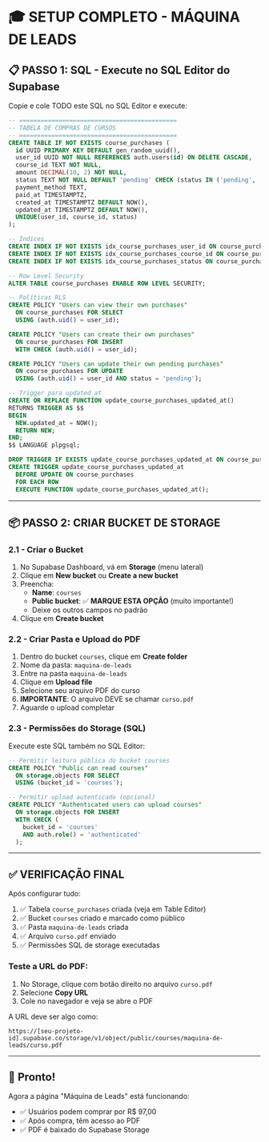 # 🎓 SETUP COMPLETO - MÁQUINA DE LEADS

## 📋 PASSO 1: SQL - Execute no SQL Editor do Supabase

Copie e cole TODO este SQL no SQL Editor e execute:

```sql
-- ============================================
-- TABELA DE COMPRAS DE CURSOS
-- ============================================
CREATE TABLE IF NOT EXISTS course_purchases (
  id UUID PRIMARY KEY DEFAULT gen_random_uuid(),
  user_id UUID NOT NULL REFERENCES auth.users(id) ON DELETE CASCADE,
  course_id TEXT NOT NULL,
  amount DECIMAL(10, 2) NOT NULL,
  status TEXT NOT NULL DEFAULT 'pending' CHECK (status IN ('pending', 'paid', 'cancelled', 'refunded')),
  payment_method TEXT,
  paid_at TIMESTAMPTZ,
  created_at TIMESTAMPTZ DEFAULT NOW(),
  updated_at TIMESTAMPTZ DEFAULT NOW(),
  UNIQUE(user_id, course_id, status)
);

-- Índices
CREATE INDEX IF NOT EXISTS idx_course_purchases_user_id ON course_purchases(user_id);
CREATE INDEX IF NOT EXISTS idx_course_purchases_course_id ON course_purchases(course_id);
CREATE INDEX IF NOT EXISTS idx_course_purchases_status ON course_purchases(status);

-- Row Level Security
ALTER TABLE course_purchases ENABLE ROW LEVEL SECURITY;

-- Políticas RLS
CREATE POLICY "Users can view their own purchases"
  ON course_purchases FOR SELECT
  USING (auth.uid() = user_id);

CREATE POLICY "Users can create their own purchases"
  ON course_purchases FOR INSERT
  WITH CHECK (auth.uid() = user_id);

CREATE POLICY "Users can update their own pending purchases"
  ON course_purchases FOR UPDATE
  USING (auth.uid() = user_id AND status = 'pending');

-- Trigger para updated_at
CREATE OR REPLACE FUNCTION update_course_purchases_updated_at()
RETURNS TRIGGER AS $$
BEGIN
  NEW.updated_at = NOW();
  RETURN NEW;
END;
$$ LANGUAGE plpgsql;

DROP TRIGGER IF EXISTS update_course_purchases_updated_at ON course_purchases;
CREATE TRIGGER update_course_purchases_updated_at
  BEFORE UPDATE ON course_purchases
  FOR EACH ROW
  EXECUTE FUNCTION update_course_purchases_updated_at();
```

---

## 📦 PASSO 2: CRIAR BUCKET DE STORAGE

### 2.1 - Criar o Bucket

1. No Supabase Dashboard, vá em **Storage** (menu lateral)
2. Clique em **New bucket** ou **Create a new bucket**
3. Preencha:
   - **Name**: `courses`
   - **Public bucket**: ✅ **MARQUE ESTA OPÇÃO** (muito importante!)
   - Deixe os outros campos no padrão
4. Clique em **Create bucket**

### 2.2 - Criar Pasta e Upload do PDF

1. Dentro do bucket `courses`, clique em **Create folder**
2. Nome da pasta: `maquina-de-leads`
3. Entre na pasta `maquina-de-leads`
4. Clique em **Upload file**
5. Selecione seu arquivo PDF do curso
6. **IMPORTANTE**: O arquivo DEVE se chamar `curso.pdf`
7. Aguarde o upload completar

### 2.3 - Permissões do Storage (SQL)

Execute este SQL também no SQL Editor:

```sql
-- Permitir leitura pública do bucket courses
CREATE POLICY "Public can read courses"
  ON storage.objects FOR SELECT
  USING (bucket_id = 'courses');

-- Permitir upload autenticado (opcional)
CREATE POLICY "Authenticated users can upload courses"
  ON storage.objects FOR INSERT
  WITH CHECK (
    bucket_id = 'courses' 
    AND auth.role() = 'authenticated'
  );
```

---

## ✅ VERIFICAÇÃO FINAL

Após configurar tudo:

1. ✅ Tabela `course_purchases` criada (veja em Table Editor)
2. ✅ Bucket `courses` criado e marcado como público
3. ✅ Pasta `maquina-de-leads` criada
4. ✅ Arquivo `curso.pdf` enviado
5. ✅ Permissões SQL de storage executadas

### Teste a URL do PDF:

1. No Storage, clique com botão direito no arquivo `curso.pdf`
2. Selecione **Copy URL**
3. Cole no navegador e veja se abre o PDF

A URL deve ser algo como:
```
https://[seu-projeto-id].supabase.co/storage/v1/object/public/courses/maquina-de-leads/curso.pdf
```

---

## 🎯 Pronto!

Agora a página "Máquina de Leads" está funcionando:
- ✅ Usuários podem comprar por R$ 97,00
- ✅ Após compra, têm acesso ao PDF
- ✅ PDF é baixado do Supabase Storage

